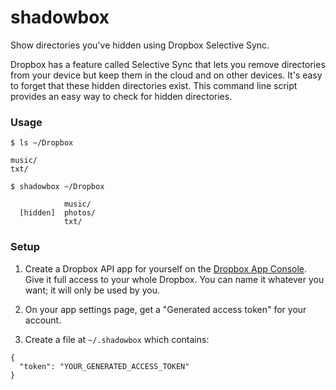 # shadowbox

Show directories you've hidden using Dropbox Selective Sync.

Dropbox has a feature called Selective Sync that lets you remove directories from your device but keep them in the cloud and on other devices.  It's easy to forget that these hidden directories exist.  This command line script provides an easy way to check for hidden directories.

### Usage

```
$ ls ~/Dropbox

music/
txt/

$ shadowbox ~/Dropbox

            music/
  [hidden]  photos/
            txt/
```

### Setup

1. Create a Dropbox API app for yourself on the [Dropbox App Console](https://www.dropbox.com/developers/apps).  Give it full access to your whole Dropbox.  You can name it whatever you want; it will only be used by you.

2. On your app settings page, get a "Generated access token" for your account.

3. Create a file at `~/.shadowbox` which contains:
```
{
  "token": "YOUR_GENERATED_ACCESS_TOKEN"
}
```
